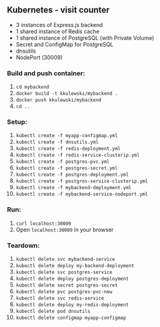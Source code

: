 ## Kubernetes - visit counter
- 3 instances of Express.js backend
- 1 shared instance of Redis cache
- 1 shared instance of PostgreSQL (with Private Volume)
- Secret and ConfigMap for PostgreSQL
- dnsutils
- NodePort (30009)

### Build and push container:
1. `cd mybackend`
2. `docker build -t kkulewski/mybackend .`
3. `docker push kkulewski/mybackend`
4. `cd ..`

### Setup:
1. `kubectl create -f myapp-configmap.yml`
2. `kubectl create -f dnsutils.yml`
3. `kubectl create -f redis-deployment.yml`
4. `kubectl create -f redis-service-clusterip.yml`
5. `kubectl create -f postgres-pvc.yml`
6. `kubectl create -f postgres-secret.yml`
7. `kubectl create -f postgres-deployment.yml`
8. `kubectl create -f postgres-service-clusterip.yml`
9. `kubectl create -f mybackend-deployment.yml`
10. `kubectl create -f mybackend-service-nodeport.yml`  

### Run:
1. `curl localhost:30009`
2. Open `localhost:30009` in your browser

### Teardown:
1. `kubectl delete svc mybackend-service`
2. `kubectl delete deploy my-backend-deployment`
3. `kubectl delete svc postgres-service`
4. `kubectl delete deploy postgres-deployment`
5. `kubectl delete secret postgres-secret`
6. `kubectl delete pvc postgres-pvc-new`
7. `kubectl delete svc redis-service`
8. `kubectl delete deploy my-redis-deployment`
9. `kubectl delete pod dnsutils`
10. `kubectl delete configmap myapp-configmap`
